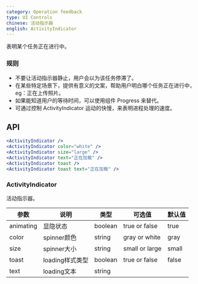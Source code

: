 ```yaml
---
category: Operation feedback
type: UI Controls
chinese: 活动指示器
english: ActivityIndicator
---
```



表明某个任务正在进行中。

### 规则
- 不要让活动指示器静止，用户会以为该任务停滞了。
- 在某些特定场景下，提供有意义的文案，帮助用户明白哪个任务正在进行中，eg：正在上传照片。
- 如果能知道用户的等待时间，可以使用组件 Progress 来替代。
- 可通过控制 ActivityIndicator 运动的快慢，来表明进程处理的速度。


## API

```jsx
<ActivityIndicator />
<ActivityIndicator color="white" />
<ActivityIndicator size="large" />
<ActivityIndicator text="正在加载" />
<ActivityIndicator toast />
<ActivityIndicator toast text="正在加载" />
```

### ActivityIndicator

活动指示器。

| 参数      | 说明                                     | 类型       |  可选值 |默认值 |
|-----------|------------------------------------------|------------|-------|--------|
|  animating  | 显隐状态 | boolean | true or false | true  |
|  color  | spinner颜色 | string | gray or white | gray  |
|  size  | spinner大小 | string | small or large | small  |
|  toast  | loading样式类型 | boolean | true or false | false  |
|  text  | loading文本 | string |    |    |